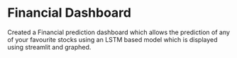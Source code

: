 # Financial Dashboard

Created a Financial prediction dashboard which allows the prediction of any of your favourite stocks using an LSTM based model which is displayed using streamlit and graphed.

